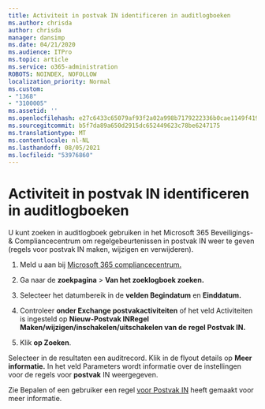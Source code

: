 ```yaml
---
title: Activiteit in postvak IN identificeren in auditlogboeken
ms.author: chrisda
author: chrisda
manager: dansimp
ms.date: 04/21/2020
ms.audience: ITPro
ms.topic: article
ms.service: o365-administration
ROBOTS: NOINDEX, NOFOLLOW
localization_priority: Normal
ms.custom:
- "1368"
- "3100005"
ms.assetid: ''
ms.openlocfilehash: e27c6433c65079af93f2a02a998b7179222336b0cae1149f4196f6fb6558ddac
ms.sourcegitcommit: b5f7da89a650d2915dc652449623c78be6247175
ms.translationtype: MT
ms.contentlocale: nl-NL
ms.lasthandoff: 08/05/2021
ms.locfileid: "53976860"
---
```

# <a name="identify-inbox-rule-activity-in-audit-logs"></a>Activiteit in postvak IN identificeren in auditlogboeken

U kunt zoeken in auditlogboek gebruiken in het Microsoft 365 Beveiligings- & Compliancecentrum om regelgebeurtenissen in postvak IN weer te geven (regels voor postvak IN maken, wijzigen en verwijderen).

1. Meld u aan bij [Microsoft 365 compliancecentrum.](https://protection.office.com/)

2. Ga naar de **zoekpagina**  >  **Van het zoeklogboek zoeken.**

3. Selecteer het datumbereik in de **velden Begindatum** en **Einddatum.**

4. Controleer **onder Exchange postvakactiviteiten**  of het veld Activiteiten is ingesteld op **Nieuw-Postvak INRegel Maken/wijzigen/inschakelen/uitschakelen van de regel Postvak IN.**

5. Klik **op Zoeken**.

Selecteer in de resultaten een auditrecord. Klik in de flyout details op **Meer informatie.** In het veld Parameters wordt informatie over de instellingen voor de regels voor **postvak** IN weergegeven.

Zie Bepalen of een gebruiker een regel [voor Postvak IN](/office365/securitycompliance/auditing-troubleshooting-scenarios#determining-if-a-user-created-an-inbox-rule) heeft gemaakt voor meer informatie.
